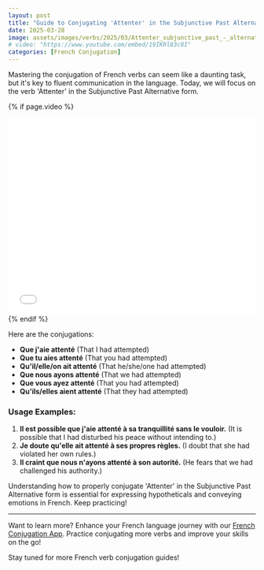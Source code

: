 ```yaml
---
layout: post
title: "Guide to Conjugating 'Attenter' in the Subjunctive Past Alternative Form for French Beginners"
date: 2025-03-28
image: assets/images/verbs/2025/03/Attenter_subjunctive_past_-_alternative_form.webp
# video: "https://www.youtube.com/embed/19IKRl83c8I"
categories: [French Conjugation]
---
```


Mastering the conjugation of French verbs can seem like a daunting task, but it's key to fluent communication in the language. Today, we will focus on the verb 'Attenter' in the Subjunctive Past Alternative form. 

<!-- Video Embed Section -->
{% if page.video %}
<div class="video-embed">
  <iframe width="100%" height="400" src="{{ page.video | escape }}" frameborder="0" allowfullscreen></iframe>
</div>
{% endif %}

Here are the conjugations:

- **Que j'aie attenté** (That I had attempted)
- **Que tu aies attenté** (That you had attempted)
- **Qu'il/elle/on ait attenté** (That he/she/one had attempted)
- **Que nous ayons attenté** (That we had attempted)
- **Que vous ayez attenté** (That you had attempted)
- **Qu'ils/elles aient attenté** (That they had attempted)

### Usage Examples:

1. **Il est possible que j'aie attenté à sa tranquillité sans le vouloir.** (It is possible that I had disturbed his peace without intending to.)
2. **Je doute qu'elle ait attenté à ses propres règles.** (I doubt that she had violated her own rules.)
3. **Il craint que nous n'ayons attenté à son autorité.** (He fears that we had challenged his authority.)

Understanding how to properly conjugate 'Attenter' in the Subjunctive Past Alternative form is essential for expressing hypotheticals and conveying emotions in French. Keep practicing!

---

Want to learn more? Enhance your French language journey with our [French Conjugation App]({{site.appStore.url}}). Practice conjugating more verbs and improve your skills on the go!

Stay tuned for more French verb conjugation guides!
